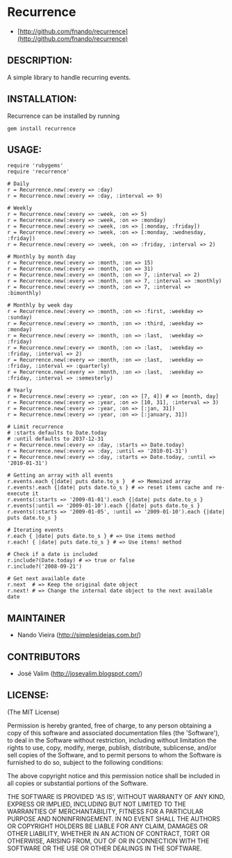 Recurrence
==========

* [http://github.com/fnando/recurrence](http://github.com/fnando/recurrence)

DESCRIPTION:
------------

A simple library to handle recurring events.


INSTALLATION:
-------------

Recurrence can be installed by running

	gem install recurrence

USAGE:
------

	require 'rubygems'
	require 'recurrence'

	# Daily
	r = Recurrence.new(:every => :day)
	r = Recurrence.new(:every => :day, :interval => 9)

	# Weekly
	r = Recurrence.new(:every => :week, :on => 5)
	r = Recurrence.new(:every => :week, :on => :monday)
	r = Recurrence.new(:every => :week, :on => [:monday, :friday])
	r = Recurrence.new(:every => :week, :on => [:monday, :wednesday, :friday])
	r = Recurrence.new(:every => :week, :on => :friday, :interval => 2)

	# Monthly by month day
	r = Recurrence.new(:every => :month, :on => 15)
	r = Recurrence.new(:every => :month, :on => 31)
	r = Recurrence.new(:every => :month, :on => 7, :interval => 2)
	r = Recurrence.new(:every => :month, :on => 7, :interval => :monthly)
	r = Recurrence.new(:every => :month, :on => 7, :interval => :bimonthly)

	# Monthly by week day
	r = Recurrence.new(:every => :month, :on => :first, :weekday => :sunday)
	r = Recurrence.new(:every => :month, :on => :third, :weekday => :monday)
	r = Recurrence.new(:every => :month, :on => :last,  :weekday => :friday)
	r = Recurrence.new(:every => :month, :on => :last,  :weekday => :friday, :interval => 2)
	r = Recurrence.new(:every => :month, :on => :last,  :weekday => :friday, :interval => :quarterly)
	r = Recurrence.new(:every => :month, :on => :last,  :weekday => :friday, :interval => :semesterly)

	# Yearly
	r = Recurrence.new(:every => :year, :on => [7, 4]) # => [month, day]
	r = Recurrence.new(:every => :year, :on => [10, 31], :interval => 3)
	r = Recurrence.new(:every => :year, :on => [:jan, 31])
	r = Recurrence.new(:every => :year, :on => [:january, 31])

	# Limit recurrence
	# :starts defaults to Date.today
	# :until defaults to 2037-12-31
	r = Recurrence.new(:every => :day, :starts => Date.today)
	r = Recurrence.new(:every => :day, :until => '2010-01-31')
	r = Recurrence.new(:every => :day, :starts => Date.today, :until => '2010-01-31')

	# Getting an array with all events
	r.events.each {|date| puts date.to_s }  # => Memoized array
	r.events!.each {|date| puts date.to_s } # => reset items cache and re-execute it
	r.events(:starts => '2009-01-01').each {|date| puts date.to_s }
	r.events(:until => '2009-01-10').each {|date| puts date.to_s }
	r.events(:starts => '2009-01-05', :until => '2009-01-10').each {|date| puts date.to_s }

	# Iterating events
	r.each { |date| puts date.to_s } # => Use items method
	r.each! { |date| puts date.to_s } # => Use items! method

	# Check if a date is included
	r.include?(Date.today) # => true or false
	r.include?('2008-09-21')

	# Get next available date
	r.next 	# => Keep the original date object
	r.next! # => Change the internal date object to the next available date

MAINTAINER
----------

* Nando Vieira (<http://simplesideias.com.br/>)

CONTRIBUTORS
------------

* José Valim (<http://josevalim.blogspot.com/>)

LICENSE:
--------

(The MIT License)

Permission is hereby granted, free of charge, to any person obtaining
a copy of this software and associated documentation files (the
'Software'), to deal in the Software without restriction, including
without limitation the rights to use, copy, modify, merge, publish,
distribute, sublicense, and/or sell copies of the Software, and to
permit persons to whom the Software is furnished to do so, subject to
the following conditions:

The above copyright notice and this permission notice shall be
included in all copies or substantial portions of the Software.

THE SOFTWARE IS PROVIDED 'AS IS', WITHOUT WARRANTY OF ANY KIND,
EXPRESS OR IMPLIED, INCLUDING BUT NOT LIMITED TO THE WARRANTIES OF
MERCHANTABILITY, FITNESS FOR A PARTICULAR PURPOSE AND NONINFRINGEMENT.
IN NO EVENT SHALL THE AUTHORS OR COPYRIGHT HOLDERS BE LIABLE FOR ANY
CLAIM, DAMAGES OR OTHER LIABILITY, WHETHER IN AN ACTION OF CONTRACT,
TORT OR OTHERWISE, ARISING FROM, OUT OF OR IN CONNECTION WITH THE
SOFTWARE OR THE USE OR OTHER DEALINGS IN THE SOFTWARE.

